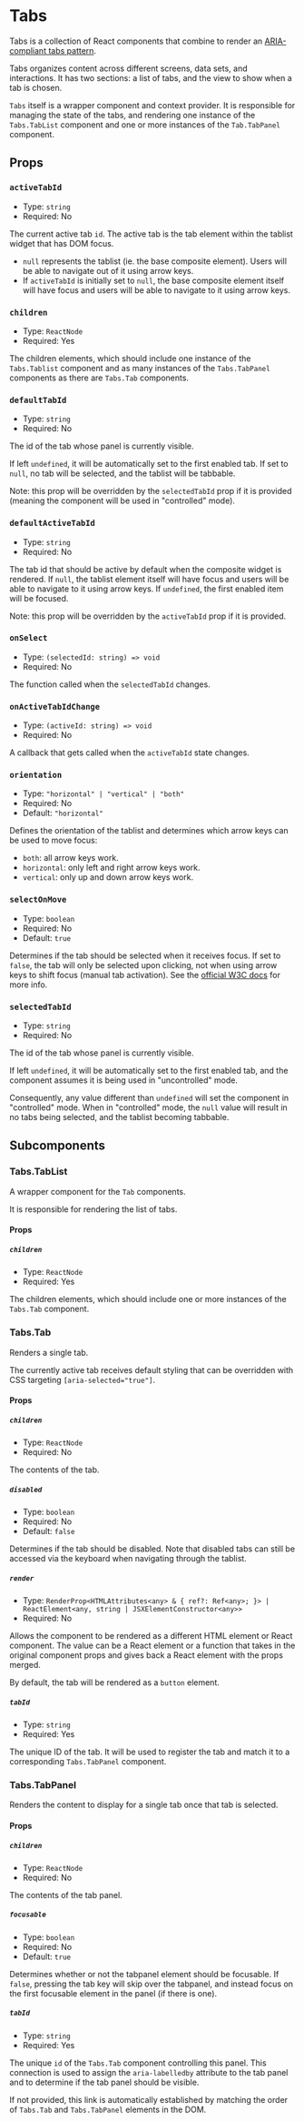 # Tabs

Tabs is a collection of React components that combine to render
an [ARIA-compliant tabs pattern](https://www.w3.org/WAI/ARIA/apg/patterns/tabs/).

Tabs organizes content across different screens, data sets, and interactions.
It has two sections: a list of tabs, and the view to show when a tab is chosen.

`Tabs` itself is a wrapper component and context provider.
It is responsible for managing the state of the tabs, and rendering one instance of the `Tabs.TabList` component and one or more instances of the `Tab.TabPanel` component.

## Props

### `activeTabId`

- Type: `string`
- Required: No

The current active tab `id`. The active tab is the tab element within the
tablist widget that has DOM focus.

- `null` represents the tablist (ie. the base composite element). Users
  will be able to navigate out of it using arrow keys.
- If `activeTabId` is initially set to `null`, the base composite element
  itself will have focus and users will be able to navigate to it using
  arrow keys.

### `children`

- Type: `ReactNode`
- Required: Yes

The children elements, which should include one instance of the
`Tabs.Tablist` component and as many instances of the `Tabs.TabPanel`
components as there are `Tabs.Tab` components.

### `defaultTabId`

- Type: `string`
- Required: No

The id of the tab whose panel is currently visible.

If left `undefined`, it will be automatically set to the first enabled
tab. If set to `null`, no tab will be selected, and the tablist will be
tabbable.

Note: this prop will be overridden by the `selectedTabId` prop if it is
provided (meaning the component will be used in "controlled" mode).

### `defaultActiveTabId`

- Type: `string`
- Required: No

The tab id that should be active by default when the composite widget is
rendered. If `null`, the tablist element itself will have focus
and users will be able to navigate to it using arrow keys. If `undefined`,
the first enabled item will be focused.

Note: this prop will be overridden by the `activeTabId` prop if it is
provided.

### `onSelect`

- Type: `(selectedId: string) => void`
- Required: No

The function called when the `selectedTabId` changes.

### `onActiveTabIdChange`

- Type: `(activeId: string) => void`
- Required: No

A callback that gets called when the `activeTabId` state changes.

### `orientation`

- Type: `"horizontal" | "vertical" | "both"`
- Required: No
- Default: `"horizontal"`

Defines the orientation of the tablist and determines which arrow keys
can be used to move focus:

- `both`: all arrow keys work.
- `horizontal`: only left and right arrow keys work.
- `vertical`: only up and down arrow keys work.

### `selectOnMove`

- Type: `boolean`
- Required: No
- Default: `true`

Determines if the tab should be selected when it receives focus. If set to
`false`, the tab will only be selected upon clicking, not when using arrow
keys to shift focus (manual tab activation). See the [official W3C docs](https://www.w3.org/WAI/ARIA/apg/patterns/tabpanel/)
for more info.

### `selectedTabId`

- Type: `string`
- Required: No

The id of the tab whose panel is currently visible.

If left `undefined`, it will be automatically set to the first enabled
tab, and the component assumes it is being used in "uncontrolled" mode.

Consequently, any value different than `undefined` will set the component
in "controlled" mode. When in "controlled" mode, the `null` value will
result in no tabs being selected, and the tablist becoming tabbable.

## Subcomponents

### Tabs.TabList

A wrapper component for the `Tab` components.

It is responsible for rendering the list of tabs.

#### Props

##### `children`

- Type: `ReactNode`
- Required: Yes

The children elements, which should include one or more instances of the
`Tabs.Tab` component.

### Tabs.Tab

Renders a single tab.

The currently active tab receives default styling that can be
overridden with CSS targeting `[aria-selected="true"]`.

#### Props

##### `children`

- Type: `ReactNode`
- Required: No

The contents of the tab.

##### `disabled`

- Type: `boolean`
- Required: No
- Default: `false`

Determines if the tab should be disabled. Note that disabled tabs can
still be accessed via the keyboard when navigating through the tablist.

##### `render`

- Type: `RenderProp<HTMLAttributes<any> & { ref?: Ref<any>; }> | ReactElement<any, string | JSXElementConstructor<any>>`
- Required: No

Allows the component to be rendered as a different HTML element or React
component. The value can be a React element or a function that takes in the
original component props and gives back a React element with the props
merged.

By default, the tab will be rendered as a `button` element.

##### `tabId`

- Type: `string`
- Required: Yes

The unique ID of the tab. It will be used to register the tab and match
it to a corresponding `Tabs.TabPanel` component.

### Tabs.TabPanel

Renders the content to display for a single tab once that tab is selected.

#### Props

##### `children`

- Type: `ReactNode`
- Required: No

The contents of the tab panel.

##### `focusable`

- Type: `boolean`
- Required: No
- Default: `true`

Determines whether or not the tabpanel element should be focusable.
If `false`, pressing the tab key will skip over the tabpanel, and instead
focus on the first focusable element in the panel (if there is one).

##### `tabId`

- Type: `string`
- Required: Yes

The unique `id` of the `Tabs.Tab` component controlling this panel. This
connection is used to assign the `aria-labelledby` attribute to the tab
panel and to determine if the tab panel should be visible.

If not provided, this link is automatically established by matching the
order of `Tabs.Tab` and `Tabs.TabPanel` elements in the DOM.
